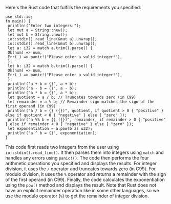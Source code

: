 Here's the Rust code that fulfills the requirements you specified:
```
use std::io;
fn main() {
 println!("Enter two integers:");
 let mut a = String::new();
 let mut b = String::new();
 io::stdin().read_line(&mut a).unwrap();
 io::stdin().read_line(&mut b).unwrap();
 let a: i32 = match a.trim().parse() {
 Ok(num) => num,
 Err(_) => panic!("Please enter a valid integer!"),
 };
 let b: i32 = match b.trim().parse() {
 Ok(num) => num,
 Err(_) => panic!("Please enter a valid integer!"),
 };
 println!("a + b = {}", a + b);
 println!("a - b = {}", a - b);
 println!("a * b = {}", a * b);
 let quotient = a / b; // Truncates towards zero (in C99)
 let remainder = a % b; // Remainder sign matches the sign of the first operand (in C99)
 println!("a / b = {} ({})", quotient, if quotient > 0 { "positive" } else if quotient < 0 { "negative" } else { "zero" });
 println!("a %% b = {} ({})", remainder, if remainder > 0 { "positive" } else if remainder < 0 { "negative" } else { "zero" });
 let exponentiation = a.pow(b as u32);
 println!("a ^ b = {}", exponentiation);
}
```
This code first reads two integers from the user using `io::stdin().read_line()`. It then parses them into integers using `match` and handles any errors using `panic!()`.
The code then performs the four arithmetic operations you specified and displays the results. For integer division, it uses the `/` operator and truncates towards zero (in C99). For modulo division, it uses the `%` operator and returns a remainder with the sign of the first operand (in C99).
Finally, the code calculates the exponentiation using the `pow()` method and displays the result. Note that Rust does not have an explicit remainder operation like in some other languages, so we use the modulo operator (`%`) to get the remainder of integer division.

